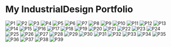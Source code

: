 # My IndustrialDesign Portfolio

<img src="https://github.com/aoyeshirenbianchou/IndustrialDesign/blob/master/Images/1.PNG" alt="P1">  
<img src="https://github.com/aoyeshirenbianchou/IndustrialDesign/blob/master/Images/2.PNG" alt="P2">  
<img src="https://github.com/aoyeshirenbianchou/IndustrialDesign/blob/master/Images/3.PNG" alt="P3">  
<img src="https://github.com/aoyeshirenbianchou/IndustrialDesign/blob/master/Images/4.PNG" alt="P4"> 
<img src="https://github.com/aoyeshirenbianchou/IndustrialDesign/blob/master/Images/5.PNG" alt="P5">
<img src="https://github.com/aoyeshirenbianchou/IndustrialDesign/blob/master/Images/6.PNG" alt="P6">
<img src="https://github.com/aoyeshirenbianchou/IndustrialDesign/blob/master/Images/7.PNG" alt="P7">
<img src="https://github.com/aoyeshirenbianchou/IndustrialDesign/blob/master/Images/8.PNG" alt="P8">
<img src="https://github.com/aoyeshirenbianchou/IndustrialDesign/blob/master/Images/9.PNG" alt="P9">
<img src="https://github.com/aoyeshirenbianchou/IndustrialDesign/blob/master/Images/10.PNG" alt="P10">
<img src="https://github.com/aoyeshirenbianchou/IndustrialDesign/blob/master/Images/11.PNG" alt="P11">
<img src="https://github.com/aoyeshirenbianchou/IndustrialDesign/blob/master/Images/12.PNG" alt="P12">
<img src="https://github.com/aoyeshirenbianchou/IndustrialDesign/blob/master/Images/13.PNG" alt="P13">
<img src="https://github.com/aoyeshirenbianchou/IndustrialDesign/blob/master/Images/14.PNG" alt="P14">
<img src="https://github.com/aoyeshirenbianchou/IndustrialDesign/blob/master/Images/15.PNG" alt="P15">
<img src="https://github.com/aoyeshirenbianchou/IndustrialDesign/blob/master/Images/16.PNG" alt="P16">
<img src="https://github.com/aoyeshirenbianchou/IndustrialDesign/blob/master/Images/17.PNG" alt="P17">
<img src="https://github.com/aoyeshirenbianchou/IndustrialDesign/blob/master/Images/18.PNG" alt="P18">
<img src="https://github.com/aoyeshirenbianchou/IndustrialDesign/blob/master/Images/19.PNG" alt="P19">
<img src="https://github.com/aoyeshirenbianchou/IndustrialDesign/blob/master/Images/20.PNG" alt="P20">
<img src="https://github.com/aoyeshirenbianchou/IndustrialDesign/blob/master/Images/21.PNG" alt="P21">
<img src="https://github.com/aoyeshirenbianchou/IndustrialDesign/blob/master/Images/22.PNG" alt="P22">
<img src="https://github.com/aoyeshirenbianchou/IndustrialDesign/blob/master/Images/23.PNG" alt="P23">
<img src="https://github.com/aoyeshirenbianchou/IndustrialDesign/blob/master/Images/24.PNG" alt="P24">
<img src="https://github.com/aoyeshirenbianchou/IndustrialDesign/blob/master/Images/25.PNG" alt="P25">
<img src="https://github.com/aoyeshirenbianchou/IndustrialDesign/blob/master/Images/26.PNG" alt="P26">
<img src="https://github.com/aoyeshirenbianchou/IndustrialDesign/blob/master/Images/27.PNG" alt="P27">
<img src="https://github.com/aoyeshirenbianchou/IndustrialDesign/blob/master/Images/28.PNG" alt="P28">
<img src="https://github.com/aoyeshirenbianchou/IndustrialDesign/blob/master/Images/29.PNG" alt="P29">
<img src="https://github.com/aoyeshirenbianchou/IndustrialDesign/blob/master/Images/30.PNG" alt="P30">
<img src="https://github.com/aoyeshirenbianchou/IndustrialDesign/blob/master/Images/31.PNG" alt="P31">
<img src="https://github.com/aoyeshirenbianchou/IndustrialDesign/blob/master/Images/32.PNG" alt="P32">
<img src="https://github.com/aoyeshirenbianchou/IndustrialDesign/blob/master/Images/33.PNG" alt="P33">
<img src="https://github.com/aoyeshirenbianchou/IndustrialDesign/blob/master/Images/34.PNG" alt="P34">
<img src="https://github.com/aoyeshirenbianchou/IndustrialDesign/blob/master/Images/35.PNG" alt="P35">
<img src="https://github.com/aoyeshirenbianchou/IndustrialDesign/blob/master/Images/36.PNG" alt="P36">
<img src="https://github.com/aoyeshirenbianchou/IndustrialDesign/blob/master/Images/37.PNG" alt="P37">
<img src="https://github.com/aoyeshirenbianchou/IndustrialDesign/blob/master/Images/38.PNG" alt="P38">
<img src="https://github.com/aoyeshirenbianchou/IndustrialDesign/blob/master/Images/39.PNG" alt="P39">
